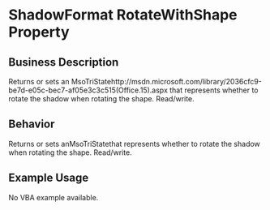 # ShadowFormat RotateWithShape Property

## Business Description
Returns or sets an MsoTriStatehttp://msdn.microsoft.com/library/2036cfc9-be7d-e05c-bec7-af05e3c3c515(Office.15).aspx that represents whether to rotate the shadow when rotating the shape. Read/write.

## Behavior
Returns or sets anMsoTriStatethat represents whether to rotate the shadow when rotating the shape. Read/write.

## Example Usage
No VBA example available.